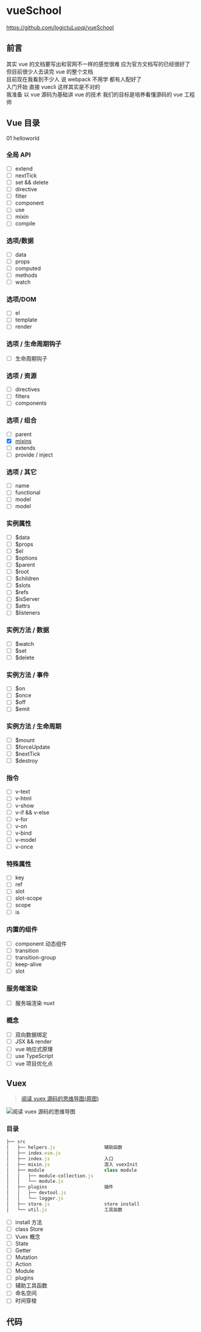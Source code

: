 # vueSchool

https://github.com/logictuLuoqi/vueSchool

## 前言

其实 vue 的文档要写出和官网不一样的感觉很难 应为官方文档写的已经很好了  
但目前很少人去读完 vue 的整个文档  
目前现在我看到不少人 说 webpack 不用学 都有人配好了  
入门开始 直接 vuecli 这样其实是不对的  
我准备 以 vue 源码为基础讲 vue 的技术
我们的目标是培养看懂源码的 vue 工程师

## Vue 目录

01 helloworld

### 全局 API

- [ ] extend
- [ ] nextTick
- [ ] set && delete
- [ ] directive
- [ ] filter
- [ ] component
- [ ] use
- [ ] mixin
- [ ] compile

### 选项/数据

- [ ] data
- [ ] props
- [ ] computed
- [ ] methods
- [ ] watch

### 选项/DOM

- [ ] el
- [ ] template
- [ ] render

### 选项 / 生命周期钩子

- [ ] 生命周期钩子

### 选项 / 资源

- [ ] directives
- [ ] filters
- [ ] components

### 选项 / 组合

- [ ] parent
- [x] [mixins](./docs/vue-mixins.md)
- [ ] extends
- [ ] provide / inject

### 选项 / 其它

- [ ] name
- [ ] functional
- [ ] model
- [ ] model

### 实例属性

- [ ] \$data
- [ ] \$props
- [ ] \$el
- [ ] \$options
- [ ] \$parent
- [ ] \$root
- [ ] \$children
- [ ] \$slots
- [ ] \$refs
- [ ] \$isServer
- [ ] \$attrs
- [ ] \$listeners

### 实例方法 / 数据

- [ ] \$watch
- [ ] \$set
- [ ] \$delete

### 实例方法 / 事件

- [ ] \$on
- [ ] \$once
- [ ] \$off
- [ ] \$emit

### 实例方法 / 生命周期

- [ ] \$mount
- [ ] \$forceUpdate
- [ ] \$nextTick
- [ ] \$destroy

### 指令

- [ ] v-text
- [ ] v-html
- [ ] v-show
- [ ] v-if && v-else
- [ ] v-for
- [ ] v-on
- [ ] v-bind
- [ ] v-model
- [ ] v-once

### 特殊属性

- [ ] key
- [ ] ref
- [ ] slot
- [ ] slot-scope
- [ ] scope
- [ ] is

### 内置的组件

- [ ] component 动态组件
- [ ] transition
- [ ] transition-group
- [ ] keep-alive
- [ ] slot

### 服务端渲染

- [ ] 服务端渲染 nuxt

### 概念

- [ ] 双向数据绑定
- [ ] JSX && render
- [ ] vue 响应式原理
- [ ] use TypeScript
- [ ] vue 项目优化点

## Vuex

> [阅读 vuex 源码的思维导图(原图)](http://pdl69gzvn.bkt.clouddn.com/vuex.png)

![阅读 vuex 源码的思维导图](http://pdl69gzvn.bkt.clouddn.com/vuex.png)

### 目录

```js
├── src
│   ├── helpers.js                  辅助函数
│   ├── index.esm.js
│   ├── index.js                    入口
│   ├── mixin.js                    混入 vuexInit
│   ├── module                      class module
│   │   ├── module-collection.js
│   │   └── module.js
│   ├── plugins                     插件
│   │   ├── devtool.js
│   │   └── logger.js
│   ├── store.js                    store install
│   └── util.js                     工具函数
```

- [ ] install 方法
- [ ] class Store
- [ ] Vuex 概念
- [ ] State
- [ ] Getter
- [ ] Mutation
- [ ] Action
- [ ] Module
- [ ] plugins
- [ ] 辅助工具函数
- [ ] 命名空间
- [ ] 时间穿梭

## 代码
